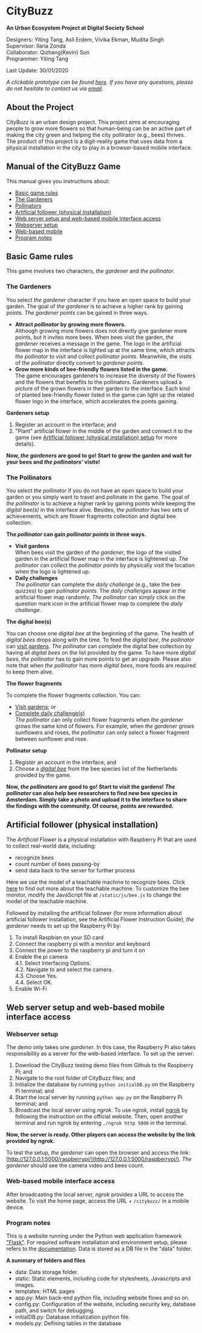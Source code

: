 # CityBuzz
__An Urban Ecosystem Project at Digital Society School__   
  
  
Designers: Yiting Tang, Asli Erdem, Vivika Ekman, Mudita Singh  
Supervisor: Ilaria Zonda  
Collaborator: Qizhang(Kevin) Sun    
Programmer: Yiting Tang  
    
Last Update: 30/01/2020  
  
_A clickable prototype can be found [here](https://xd.adobe.com/view/9a9f1437-ca4f-45b2-433b-6e0755dfe5ea-ecae/?fullscreen&hints=off)._
_If you have any questions, please do not hesitate to contact us via [email](mailto:urbanecosystems.dss@gmail.com)._

## About the Project
CityBuzz is an urban design project. This project aims at encouraging people to grow more flowers so that human-being can be an active part of making the city green and helping the city pollinator (e.g., bees) thrives. The product of this project is a digit-reality game that uses data from a physical installation in the city to play in a browser-based mobile interface.  
  
## Manual of the CityBuzz Game
This manual gives you instructions about:  
* [Basic game rules](#rules)
 * [The Gardeners](#gardener)
 * [Pollinators](#pollinator)
* [Artificial follower (physical installation)](#installation)
* [Web server setup and web-based mobile interface access](#interface)
 * [Webserver setup](#server)    
 * [Web-based mobile](#acceess)   
 * [Program notes](#note)  
  
## Basic Game rules <a name="rules"></a>  
  
This game involves two characters, _the gardener_ and _the pollinator_.  
  
### The Gardeners<a name="gardener"></a>

You select _the gardener_ character if you have an open space to build your garden. The goal of _the gardener_ is to achieve a higher rank by gaining points. _The gardener points_ can be gained in three ways.  
* __Attract _pollinator_ by growing more flowers.__   
Although growing more flowers does not directly give gardener more points, but it invites more bees. When bees visit the garden, _the gardener_ receives a message in the game. The logo in the artificial flower map in the interface is lighted up at the same time, which attracts _the pollinator_ to visit and collect _pollinator points_. Meanwhile, the visits of _the pollinator_ directly convert to _gardener points_.  
* __Grow more kinds of bee-friendly flowers listed in the game.__   
The game encourages gardeners to increase the diversity of the flowers and the flowers that benefits to the pollinators. Gardeners upload a picture of the grown flowers in their garden to the interface. Each kind of planted bee-friendly flower listed in the game can light up the related flower logo in the interface, which accelerates the points gaining.   
  
__Gardeners setup__  
  
1. Register an account in the interface; and  
2. "Plant" artificial flower in the middle of the garden and connect it to the game (see [Artificial follower (physical installation) setup](#installation) for more details).  
  
__Now, _the gardeners_ are good to go! Start to grow the garden and wait for your bees and _the pollinators'_ visits!__


### The Pollinators<a name="pollinator"></a>  
  
You select _the pollinator_ if you do not have an open space to build your garden or you simply want to travel and pollinate in the game. The goal of _the pollinator_ is to achieve a higher rank by gaining points while keeping the _digital bee(s)_ in the interface alive. Besides, _the pollinator_ has two sets of achievements, which are flower fragments collection and digital bee collection.   
  
__The _pollinator_ can gain _pollinator points_ in three ways.__  
  
* __Visit gardens__<a name="visitgarden"></a>  
When bees visit the garden of _the gardener_, the logo of the visited garden in the artificial flower map in the interface is lightened up. _The pollinator_ can collect the _pollinator points_ by physically visit the location when the logo is lightened up.    
* __Daily challenges__<a name="challenge"></a>    
_The pollinator_ can complete the _daily challenge_ (e.g., take the bee quizzes) to gain _pollinator points_. The _daily challenges_ appear in the artificial flower map randomly. _The pollinator_ can simply click on the question mark icon in the artificial flower map to complete the _daily challenge_.   
  
__The digital bee(s)__<a name="digitalbee"></a>  

You can choose one _digital bee_ at the beginning of the game. The health of _digital bees_ drops along with the time. To feed the _digital bee_, _the pollinator_ can [visit gardens](#visitgarden). _The pollinator_ can complete the digital bee collection by having all _digital bees_ on the list provided by the game. To have more _digital bees_, _the pollinator_ has to gain more points to get an upgrade. Please also note that when _the pollinator_ has more _digital bees_, more foods are required to keep them alive.  
  
__The flower fragments__  

To complete the flower fragments collection. You can:  
* [Visit gardens](#visitgarden); or  
* [Complete daily challenge(s)](#challenge)  
_The pollinator_ can only collect flower fragments when _the gardener_ grows the same kind of flowers. For example, when _the gardener_ grows sunflowers and roses, _the pollinator_ can only select a flower fragment between sunflower and rose.
 
__Pollinator setup__  
  
1. Register an account in the interface; and  
2. Choose a _[digital bee](#digitalbee)_ from the bee species list of the Netherlands provided by the game.  
  
__Now, _the pollinators_ are good to go! Start to visit the gardens! _The pollinator_ can also help bee researchers to find new bee species in Amsterdam. Simply take a photo and upload it to the interface to share the findings with the community. Of course, points are rewarded.__

## Artificial follower (physical installation)<a name="installation"></a>  
  
  The _Artificial Flower_ is a physical installation with Raspberry Pi that are used to collect real-world data, including:  
* recognize bees  
* count number of bees passing-by  
* send data back to the server for further process  
  
Here we use the model of a teachable machine to recognize bees. Click [here](https://teachablemachine.withgoogle.com/) to find out more about the teachable machine. To customize the bee monitor, modify the JavaScript file at `/static/js/bee.js` to change the model of the teachable machine.   
      
Followed by installing the artificial follower (for more information about artificial follower installation, see the Artificial Flower Instruction Guide), _the gardener_ needs to set up the Raspberry Pi by:  
1. To install Raspbian on your SD card  
2. Connect the raspberry pi with a monitor and keyboard  
3. Connect the power to the raspberry pi and turn it on  
4. Enable the pi camera  
  4.1. Select Interfacing Options.  
  4.2. Navigate to and select the camera.  
  4.3. Choose Yes.  
  4.4. Select OK.  
5. Enable Wi-Fi  
    
## Web server setup and web-based mobile interface access<a name="interface"></a>  

### Webserver setup<a name="server"></a>
  
  The demo only takes one _gardener_. In this case, the Raspberry Pi also takes responsibility as a server for the web-based interface. To set up the server:
  
1. Download the CityBuzz testing demo files from Github to the Raspberry Pi; and  
2. Navigate to the root folder of CityBuzz files; and  
3. Initialize the database by running `python initialDB.py` on the Raspberry Pi terminal; and  
4. Start the local server by running `python app.py` on the Raspberry Pi terminal; and  
5. Broadcast the local server using _ngrok_. To use _ngrok_, install [ngrok](ngrok.com) by following the instruction on the official website. Then, open another terminal and run ngrok by entering `./ngrok http 5000` in the terminal.   
  
__Now, the server is ready. Other players can access the website by the link provided by ngrok.__  

To test the setup, _the gardener_ can open the browser and access the link: [http://127.0.0.1:5000/raspberrypi/](http://127.0.0.1:5000/raspberrypi/). _The gardener_ should see the camera video and bees count.   
       
### Web-based mobile interface access<a name="access"></a>  
  
  After broadcasting the local server, _ngrok_ provides a URL to access the website. To visit the home page, access the URL + `/citybuzz/` in a mobile device.  
    
### Program notes<a name="note"></a> 

This is a website running under the Python web application framework <a href="https://palletsprojects.com/p/flask/" target="_blank">"Flask"</a>. For required software installation and environment setup, please refers to the <a href="https://flask.palletsprojects.com/en/1.1.x/" target="_blank">documentation</a>. Data is stored as a DB file in the "data" folder.

__A summary of folders and files__  
  
+ data: Data storage folder.
+ static: Static elements, including code for stylesheets, Javascripts and images.
+ templates: HTML pages
+ app.py: Main back-end python file, including website flows and so on.
+ config.py: Configuration of the website, including security key, database path, and switch for debugging.
+ initialDB.py: Database initialization python file.
+ models.py: Defining tables in the database